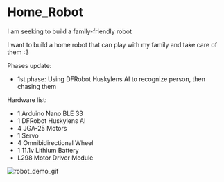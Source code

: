 # Home_Robot
I am seeking to build a family-friendly robot

I want to build a home robot that can play with my family and take care of them :3

Phases update:
- 1st phase: Using DFRobot Huskylens AI to recognize person, then chasing them

Hardware list:
- 1 Arduino Nano BLE 33
- 1 DFRobot Huskylens AI
- 4 JGA-25 Motors
- 1 Servo
- 4 Omnibidirectional Wheel
- 1 11.1v Lithium Battery
- L298 Motor Driver Module

![robot_demo_gif](https://github.com/dangnm-2032/Home_Robot/blob/main/robot.gif)
